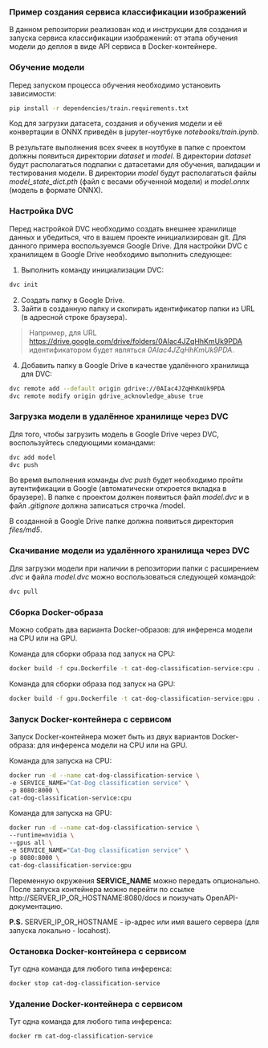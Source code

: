 ### Пример создания сервиса классификации изображений

В данном репозитории реализован код и инструкции для создания и запуска сервиса классификации изображений: от этапа обучения модели до деплоя в виде API сервиса в Docker-контейнере.

### Обучение модели

Перед запуском процесса обучения необходимо установить зависимости:
```bash
pip install -r dependencies/train.requirements.txt
```

Код для загрузки датасета, создания и обучения модели и её конвертации в ONNX приведён в jupyter-ноутбуке <i>notebooks/train.ipynb</i>.

В результате выполнения всех ячеек в ноутбуке в папке с проектом должны появиться директории <i>dataset</i> и <i>model</i>.
В директории <i>dataset</i> будут располагаться подпапки с датасетами для обучения, валидации и тестирования модели.
В директории <i>model</i> будут располагаться файлы <i>model_state_dict.pth</i> (файл с весами обученной модели) и <i>model.onnx</i> (модель в формате ONNX).

### Настройка DVC

Перед настройкой DVC необходимо создать внешнее хранилище данных и убедиться, что в вашем проекте инициализирован git. Для данного примера воспользуемся Google Drive.
Для настройки DVC с хранилищем в Google Drive необходимо выполнить следующее:
1. Выполнить команду инициализации DVC:
```bash
dvc init
```
2. Создать папку в Google Drive.
3. Зайти в созданную папку и скопирать идентификатор папки из URL (в адресной строке браузера).
> Например, для URL https://drive.google.com/drive/folders/0AIac4JZqHhKmUk9PDA идентификатором будет являться <i>0AIac4JZqHhKmUk9PDA</i>.
4. Добавить папку в Google Drive в качестве удалённого хранилища для DVC:
```bash
dvc remote add --default origin gdrive://0AIac4JZqHhKmUk9PDA
dvc remote modify origin gdrive_acknowledge_abuse true
```

### Загрузка модели в удалённое хранилище через DVC

Для того, чтобы загрузить модель в Google Drive через DVC, воспользуйтесь следующими командами:
```bash
dvc add model
dvc push
```

Во время выполнения команды <i>dvc push</i> будет необходимо пройти аутентификации в Google (автоматически откроется вкладка в браузере).
В папке с проектом должен появиться файл <i>model.dvc</i> и в файл <i>.gitignore</i> должна записаться строчка /model.

В созданной в Google Drive папке должна появиться директория <i>files/md5</i>.

### Скачивание модели из удалённого хранилища через DVC

Для загрузки модели при наличии в репозитории папки с расширением <i>.dvc</i> и файла <i>model.dvc</i> можно воспользоваться следующей командой:
```bash
dvc pull
```
### Сборка Docker-образа

Можно собрать два варианта Docker-образов: для инференса модели на CPU или на GPU.

Команда для сборки образа под запуск на CPU:
```bash
docker build -f cpu.Dockerfile -t cat-dog-classification-service:cpu .
```

Команда для сборки образа под запуск на GPU:
```bash
docker build -f gpu.Dockerfile -t cat-dog-classification-service:gpu .
```

### Запуск Docker-контейнера с сервисом

Запуск Docker-контейнера может быть из двух вариантов Docker-образа: для инференса модели на CPU или на GPU.

Команда для запуска на CPU:
```bash
docker run -d --name cat-dog-classification-service \
-e SERVICE_NAME="Cat-Dog classification service" \
-p 8080:8000 \
cat-dog-classification-service:cpu
```

Команда для запуска на GPU:
```bash
docker run -d --name cat-dog-classification-service \
--runtime=nvidia \
--gpus all \
-e SERVICE_NAME="Cat-Dog classification service" \
-p 8080:8000 \
cat-dog-classification-service:gpu
```

Переменную окружения <b>SERVICE_NAME</b> можно передать опционально.
После запуска контейнера можно перейти по ссылке http://SERVER_IP_OR_HOSTNAME:8080/docs и поизучать OpenAPI-документацию.

<b>P.S.</b> SERVER_IP_OR_HOSTNAME - ip-адрес или имя вашего сервера (для запуска локально - locahost).

### Остановка Docker-контейнера с сервисом
Тут одна команда для любого типа инференса:
```bash
docker stop cat-dog-classification-service
```

### Удаление Docker-контейнера с сервисом
Тут одна команда для любого типа инференса:
```bash
docker rm cat-dog-classification-service
```
